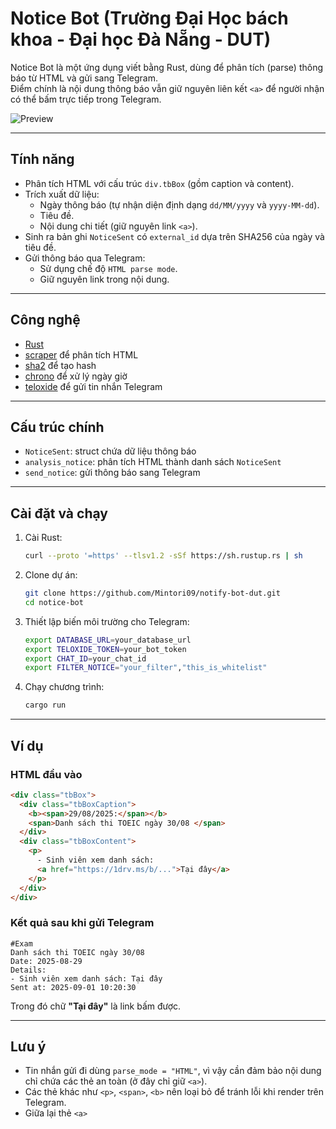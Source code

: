 # Notice Bot (Trường Đại Học bách khoa - Đại học Đà Nẵng - DUT)

Notice Bot là một ứng dụng viết bằng Rust, dùng để phân tích (parse) thông báo từ HTML và gửi sang Telegram.  
Điểm chính là nội dung thông báo vẫn giữ nguyên liên kết `<a>` để người nhận có thể bấm trực tiếp trong Telegram.

![Preview](https://github.com/Mintori09/notify-bot-dut/tree/main/src/preview.png)

---

## Tính năng

- Phân tích HTML với cấu trúc `div.tbBox` (gồm caption và content).
- Trích xuất dữ liệu:
  - Ngày thông báo (tự nhận diện định dạng `dd/MM/yyyy` và `yyyy-MM-dd`).
  - Tiêu đề.
  - Nội dung chi tiết (giữ nguyên link `<a>`).
- Sinh ra bản ghi `NoticeSent` có `external_id` dựa trên SHA256 của ngày và tiêu đề.
- Gửi thông báo qua Telegram:
  - Sử dụng chế độ `HTML parse mode`.
  - Giữ nguyên link trong nội dung.

---

## Công nghệ

- [Rust](https://www.rust-lang.org/)
- [scraper](https://crates.io/crates/scraper) để phân tích HTML
- [sha2](https://crates.io/crates/sha2) để tạo hash
- [chrono](https://crates.io/crates/chrono) để xử lý ngày giờ
- [teloxide](https://crates.io/crates/teloxide) để gửi tin nhắn Telegram

---

## Cấu trúc chính

- `NoticeSent`: struct chứa dữ liệu thông báo
- `analysis_notice`: phân tích HTML thành danh sách `NoticeSent`
- `send_notice`: gửi thông báo sang Telegram

---

## Cài đặt và chạy

1. Cài Rust:

   ```bash
   curl --proto '=https' --tlsv1.2 -sSf https://sh.rustup.rs | sh
   ```

2. Clone dự án:

   ```bash
   git clone https://github.com/Mintori09/notify-bot-dut.git
   cd notice-bot
   ```

3. Thiết lập biến môi trường cho Telegram:

   ```bash
   export DATABASE_URL=your_database_url
   export TELOXIDE_TOKEN=your_bot_token
   export CHAT_ID=your_chat_id
   export FILTER_NOTICE="your_filter","this_is_whitelist"
   ```

4. Chạy chương trình:

   ```bash
   cargo run
   ```

---

## Ví dụ

### HTML đầu vào

```html
<div class="tbBox">
  <div class="tbBoxCaption">
    <b><span>29/08/2025:</span></b>
    <span>Danh sách thi TOEIC ngày 30/08 </span>
  </div>
  <div class="tbBoxContent">
    <p>
      - Sinh viên xem danh sách:
      <a href="https://1drv.ms/b/...">Tại đây</a>
    </p>
  </div>
</div>
```

### Kết quả sau khi gửi Telegram

```
#Exam
Danh sách thi TOEIC ngày 30/08
Date: 2025-08-29
Details:
- Sinh viên xem danh sách: Tại đây
Sent at: 2025-09-01 10:20:30
```

Trong đó chữ **"Tại đây"** là link bấm được.

---

## Lưu ý

- Tin nhắn gửi đi dùng `parse_mode = "HTML"`, vì vậy cần đảm bảo nội dung chỉ chứa các thẻ an toàn (ở đây chỉ giữ `<a>`).
- Các thẻ khác như `<p>`, `<span>`, `<b>` nên loại bỏ để tránh lỗi khi render trên Telegram.
- Giữa lại thẻ `<a>`
